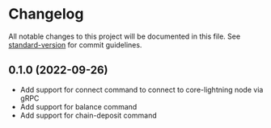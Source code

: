 # Changelog

All notable changes to this project will be documented in this file. See [standard-version](https://github.com/conventional-changelog/standard-version) for commit guidelines.

## 0.1.0 (2022-09-26)

- Add support for connect command to connect to core-lightning node via gRPC
- Add support for balance command
- Add support for chain-deposit command
